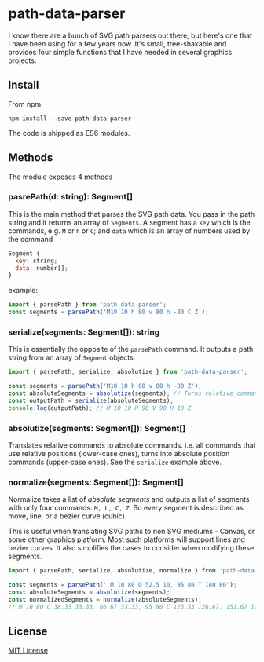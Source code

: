 # path-data-parser

I know there are a bunch of SVG path parsers out there, but here's one that I have been using for a few years now. It's small, tree-shakable and provides four simple functions that I have needed in several graphics projects.

## Install

From npm

```
npm install --save path-data-parser
```

The code is shipped as ES6 modules.

## Methods

The module exposes 4 methods

### pasrePath(d: string): Segment[]

This is the main method that parses the SVG path data. You pass in the path string and it returns an array of `Segments`. A segment has a `key` which is the commands, e.g. `M` or `h` or `C`; and `data` which is an array of numbers used by the command

```javascript
Segment {
  key: string;
  data: number[];
}
```

example:

```javascript
import { parsePath } from 'path-data-parser';
const segments = parsePath('M10 10 h 80 v 80 h -80 C Z');
```

### serialize(segments: Segment[]): string

This is essentially the opposite of the `parsePath` command. It outputs a path string from an array of `Segment` objects.

```javascript
import { parsePath, serialize, absolutize } from 'path-data-parser';

const segments = parsePath('M10 10 h 80 v 80 h -80 Z');
const absoluteSegments = absolutize(segments); // Turns relative commands to absolute
const outputPath = serialize(absoluteSegments);
console.log(outputPath); // M 10 10 H 90 V 90 H 10 Z
```

### absolutize(segments: Segment[]): Segment[]

Translates relative commands to absolute commands. i.e. all commands that use relative positions (lower-case ones), turns into absolute position commands (upper-case ones).
See the `serialize` example above.

### normalize(segments: Segment[]): Segment[]

Normalize takes a list of _absolute segments_ and outputs a list of segments with only four commands: `M, L, C, Z`. So every segment is described as move, line, or a bezier curve (cubic).

This is useful when translating SVG paths to non SVG mediums - Canvas, or some other graphics platform. Most such platforms will support lines and bezier curves. It also simplifies the cases to consider when modifying these segments.

```javascript
import { parsePath, serialize, absolutize, normalize } from 'path-data-parser';

const segments = parsePath(' M 10 80 Q 52.5 10, 95 80 T 180 80');
const absoluteSegments = absolutize(segments);
const normalizedSegments = normalize(absoluteSegments);
// M 10 80 C 38.33 33.33, 66.67 33.33, 95 80 C 123.33 126.67, 151.67 126.67, 180 80

```

## License
[MIT License](https://github.com/pshihn/path-data-parser/blob/master/LICENSE)
